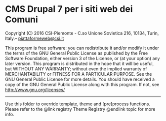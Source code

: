 CMS Drupal 7 per i siti web dei Comuni
============================================================
Copyright (C)  2016 CSI-Piemonte - C.so Unione Sovietica 216, 10134, Turin, Italy.– piattaformeweb@csi.it

This program is free software: you can redistribute it and/or modify it under the terms of the GNU General Public License as published by  the Free Software Foundation, either version 3 of the License, or (at your option) any later version.
This program is distributed in the hope that it will be useful, but WITHOUT ANY WARRANTY; without even the implied warranty of MERCHANTABILITY or FITNESS FOR A PARTICULAR PURPOSE.  See the GNU General Public License for more details.
You should have received a copy of the GNU General Public License along with this program.  If not, see http://www.gnu.org/licenses/

-------
Use this folder to override template, theme and \[pre\]process functions.
Please refer to the @link registry Theme Registry @endlink topic for more info.
